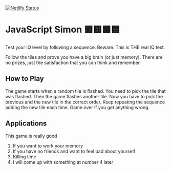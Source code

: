 [![Netlify Status](https://api.netlify.com/api/v1/badges/06a74b1d-2261-4c42-a676-85ff55b0cd63/deploy-status)](https://app.netlify.com/sites/gilded-kataifi-a4b841/deploys)

# JavaScript Simon 🟥🟨🟩🟦

Test your IQ level by following a sequence. Beware: This is THE real IQ test.

Follow the tiles and prove you have a big brain (or just memory). There are no prizes, just the satisfaction that you can think and remember.

## How to Play

The game starts when a random tile is flashed. You need to pick the tile that was flashed. Then the game flashes another tile. Now you have to pick the previous and the new tile in the correct order. Keep repeating the sequence adding the new tile each time. Game over if you get anything wrong.

## Applications

This game is really good

1. If you want to work your memory
2. If you have no friends and want to feel bad about yourself
3. Killing time
4. I will come up with something at number 4 later
